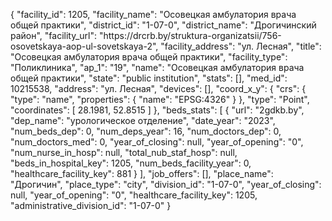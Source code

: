 {
    "facility_id": 1205,
    "facility_name": "Осовецкая амбулатория врача общей практики",
    "district_id": "1-07-0",
    "district_name": "Дрогичинский район",
    "facility_url": "https:\/\/drcrb.by\/struktura-organizatsii\/756-osovetskaya-aop-ul-sovetskaya-2",
    "facility_address": "ул. Лесная",
    "title": "Осовецкая амбулатория врача общей практики",
    "facility_type": "Поликлиника",
    "ap_1": "19",
    "name": "Осовецкая амбулатория врача общей практики",
    "state": "public institution",
    "stats": [],
    "med_id": 10215538,
    "address": "ул. Лесная",
    "devices": [],
    "coord_x_y": {
        "crs": {
            "type": "name",
            "properties": {
                "name": "EPSG:4326"
            }
        },
        "type": "Point",
        "coordinates": [
            28.1981,
            52.8515
        ]
    },
    "beds_stats": [
        {
            "url": "2gdkb.by",
            "dep_name": "урологическое отделение",
            "date_year": "2023",
            "num_beds_dep": 0,
            "num_deps_year": 16,
            "num_doctors_dep": 0,
            "num_doctors_med": 0,
            "year_of_closing": null,
            "year_of_opening": "0",
            "num_nurse_in_hosp": null,
            "total_nub_staf_hosp": null,
            "beds_in_hospital_key": 1205,
            "num_beds_facility_year": 0,
            "healthcare_facility_key": 881
        }
    ],
    "job_offers": [],
    "place_name": "Дрогичин",
    "place_type": "city",
    "division_id": "1-07-0",
    "year_of_closing": null,
    "year_of_opening": "0",
    "healthcare_facility_key": 1205,
    "administrative_division_id": "1-07-0"
}